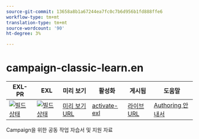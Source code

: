 ```yaml
---
source-git-commit: 13658a8b1a67244ea7fc0c7b6d956b1fd888ffe6
workflow-type: tm+mt
translation-type: tm+mt
source-wordcount: '90'
ht-degree: 3%

---
```

# campaign-classic-learn.en

| EXL-PR | EXL | 미리 보기 | 활성화 | 게시됨 | 도움말 |
|--- |--- |--- |--- |--- |--- |
| [![빌드 상태](https://docs.ci.corp.adobe.com/view/exl-pr/job/authoring-guide-exl.en_pr-exl/badge/icon)](https://docs.ci.corp.adobe.com/view/exl-pr/job/authoring-guide-exl.en_pr-exl/lastBuild/) | [![빌드 상태](https://docs.ci.corp.adobe.com/view/exl-pr/job/authoring-guide-exl.en_exl/lastBuild/badge/icon)](https://docs.ci.corp.adobe.com/view/exl-pr/job/authoring-guide-exl.en_exl/lastBuild/lastBuild) | [미리 보기 URL](https://experienceleague.corp.adobe.com/docs/authoring-guide-exl/tutorials/overview.html?lang=en) | [activate-exl](https://docs.ci.corp.adobe.com/job/activate-exl/build/) | [라이브 URL](https://experienceleague.adobe.com/docs/authoring-guide-exl/tutorials/overview.html?lang=en) | [Authoring 안내서](https://experienceleague.adobe.com/docs/authoring-guide-exl/using/home.html?lang=en) |

Campaign을 위한 공동 작업 자습서 및 지원 자료
